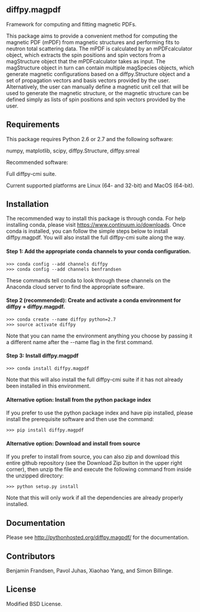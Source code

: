 ## diffpy.magpdf

Framework for computing and fitting magnetic PDFs.

This package aims to provide a convenient method for computing the magnetic PDF (mPDF) from magnetic structures and performing fits to neutron total scattering data. The mPDF is calculated by an mPDFcalculator object, which extracts the spin positions and spin vectors from a magStructure object that the mPDFcalculator takes as input. The magStructure object in turn can contain multiple magSpecies objects, which generate magnetic configurations based on a diffpy.Structure object and a set of propagation vectors and basis vectors provided by the user. Alternatively, the user can manually define a magnetic unit cell that will be used to generate the magnetic structure, or the magnetic structure can be defined simply as lists of spin positions and spin vectors provided by the user.


## Requirements

This package requires Python 2.6 or 2.7 and the following software:

numpy, matplotlib, scipy, diffpy.Structure, diffpy.srreal

Recommended software:

Full diffpy-cmi suite.

Current supported platforms are Linux (64- and 32-bit) and MacOS (64-bit).

## Installation

The recommended way to install this package is through conda. For help installing conda, please visit https://www.continuum.io/downloads. Once conda is installed, you can follow the simple steps below to install diffpy.magpdf. You will also install the full diffpy-cmi suite along the way. 

#### Step 1: Add the appropriate conda channels to your conda configuration.
    >>> conda config --add channels diffpy
    >>> conda config --add channels benfrandsen
These commands tell conda to look through these channels on the Anaconda cloud server to find the appropriate software.

#### Step 2 (recommended): Create and activate a conda environment for diffpy + diffpy.magpdf.
    >>> conda create --name diffpy python=2.7
    >>> source activate diffpy
Note that you can name the environment anything you choose by passing it a different name after the --name flag in the first command.
    
#### Step 3: Install diffpy.magpdf
    >>> conda install diffpy.magpdf
Note that this will also install the full diffpy-cmi suite if it has not already been installed in this environment.
    
#### Alternative option: Install from the python package index
If you prefer to use the python package index and have pip installed, please install the prerequisite software and then use the command:

    >>> pip install diffpy.magpdf

#### Alternative option: Download and install from source
If you prefer to install from source, you can also zip and download this entire github repository (see the Download Zip button in the upper right corner), then unzip the file and execute the following command from inside the unzipped directory:

    >>> python setup.py install
Note that this will only work if all the dependencies are already properly installed.

## Documentation
Please see http://pythonhosted.org/diffpy.magpdf/ for the documentation.

## Contributors

Benjamin Frandsen, Pavol Juhas, Xiaohao Yang, and Simon Billinge.

## License

Modified BSD License.
